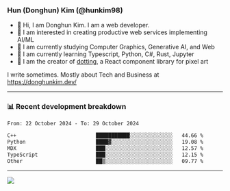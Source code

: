 ### Hun (Donghun) Kim (@hunkim98)

- 👋 Hi, I am Donghun Kim. I am a web developer. 
- 🤔 I am interested in creating productive web services implementing AI/ML
- 🔭 I am currently studying Computer Graphics, Generative AI, and Web 
- 🌱 I am currently learning Typescript, Python, C#, Rust, Jupyter
- 🎨 I am the creator of [dotting](https://github.com/hunkim98/dotting), a React component library for pixel art

I write sometimes. Mostly about Tech and Business at https://donghunkim.dev/

---
### 📊 Recent development breakdown
<!--START_SECTION:waka-->

```txt
From: 22 October 2024 - To: 29 October 2024

C++                          ███████████░░░░░░░░░░░░░░   44.66 %
Python                       ████▓░░░░░░░░░░░░░░░░░░░░   19.08 %
MDX                          ███░░░░░░░░░░░░░░░░░░░░░░   12.57 %
TypeScript                   ███░░░░░░░░░░░░░░░░░░░░░░   12.15 %
Other                        ██▒░░░░░░░░░░░░░░░░░░░░░░   09.77 %
```

<!--END_SECTION:waka-->
---

<!-- <div align='center'> -->
  <img align="center" src="https://github-readme-stats.vercel.app/api?username=hunkim98&theme=dark&show_icons=true"/>
<!-- </div> -->
<!--
**hunkim98/hunkim98** is a ✨ _special_ ✨ repository because its `README.md` (this file) appears on your GitHub profile.

Here are some ideas to get you started:

- 🔭 I’m currently working on ...
- 🌱 I’m currently learning ...
- 👯 I’m looking to collaborate on ...
- 🤔 I’m looking for help with ...
- 💬 Ask me about ...
- 📫 How to reach me: ...
- 😄 Pronouns: ...
- ⚡ Fun fact: ...
-->
